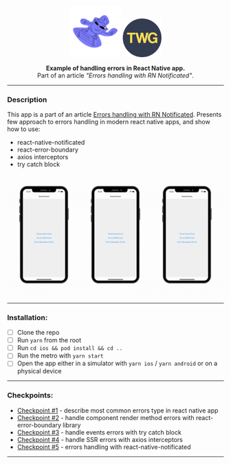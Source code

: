 <div align="center">
  <img alt="react-native-notificated" src="./src/assets/notificated_logo_small.png" width="120">
  <img alt="twg" src="./src/assets/small-logo.png"  width="90">
</div>
<p align="center">
  <b>Example of handling errors in React Native app.</b><br />
  Part of an article <i>"Errors handling with RN Notificated"</i>. <br/>
</p>

---

### Description

This app is a part of an article [Errors handling with RN Notificated](https://thewidlarzgroup.com/errors-handling-with-notificated/). Presents few approach to errors handling in modern react native apps, and show how to use:

- react-native-notificated
- react-error-boundary
- axios interceptors
- try catch block

![](./finally.gif)

---

### Installation:

- [ ] Clone the repo
- [ ] Run `yarn` from the root
- [ ] Run `cd ios && pod install && cd ..`
- [ ] Run the metro with `yarn start`
- [ ] Open the app either in a simulator with `yarn ios` / `yarn android` or on a physical device

---

### Checkpoints:

- [Checkpoint #1](https://thewidlarzgroup.com/errors-handling-with-notificated/#where-to-look-for-errors) - describe most common errors type in react native app
- [Checkpoint #2](https://thewidlarzgroup.com/errors-handling-with-notificated/#component-rendering-errors) - handle component render method errors with react-error-boundary library
- [Checkpoint #3](https://thewidlarzgroup.com/errors-handling-with-notificated/#event-handlers-and-asynchronous-callbacks-errors) - handle events errors with try catch block
- [Checkpoint #4](https://thewidlarzgroup.com/errors-handling-with-notificated/#server-side-rendering-errors) - handle SSR errors with axios interceptors
- [Checkpoint #5](https://thewidlarzgroup.com/errors-handling-with-notificated/#how-do-inform-users-about-errors) - errors handling with react-native-notificated

---
